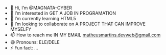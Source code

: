 - 👋 Hi, I’m @MAGNATA-CYBER
- 👀 I’m interested in GET A JOB IN PROGRAMATION
- 🌱 I’m currently learning HTML5
- 💞️ I’m looking to collaborate on A PROJECT THAT CAN IMPROVE MYSELFY
- 📫 How to reach me IN MY EMAIL matheusmartins.devweb@gmail.com
- 😄 Pronouns: ELE/DELE
- ⚡ Fun fact: ...

<!---
MAGNATA-CYBER/MAGNATA-CYBER is a ✨ special ✨ repository because its `README.md` (this file) appears on your GitHub profile.
You can click the Preview link to take a look at your changes.
--->
